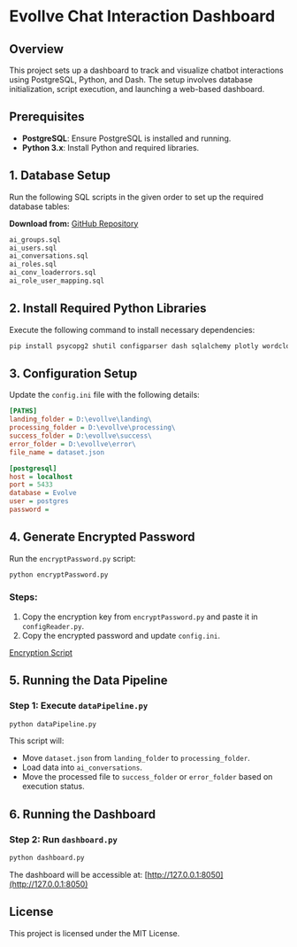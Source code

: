 # Evollve Chat Interaction Dashboard

## Overview

This project sets up a dashboard to track and visualize chatbot interactions using PostgreSQL, Python, and Dash. The setup involves database initialization, script execution, and launching a web-based dashboard.

## Prerequisites

- **PostgreSQL**: Ensure PostgreSQL is installed and running.
- **Python 3.x**: Install Python and required libraries.

## 1. Database Setup

Run the following SQL scripts in the given order to set up the required database tables:

**Download from:** [GitHub Repository](https://github.com/kvaishnavidevi/chatbot_pipelines/tree/main/db_scripts)

```sh
ai_groups.sql
ai_users.sql
ai_conversations.sql
ai_roles.sql
ai_conv_loaderrors.sql
ai_role_user_mapping.sql
```

## 2. Install Required Python Libraries

Execute the following command to install necessary dependencies:

```sh
pip install psycopg2 shutil configparser dash sqlalchemy plotly wordcloud
```

## 3. Configuration Setup

Update the `config.ini` file with the following details:

```ini
[PATHS]
landing_folder = D:\evollve\landing\
processing_folder = D:\evollve\processing\
success_folder = D:\evollve\success\
error_folder = D:\evollve\error\
file_name = dataset.json

[postgresql]
host = localhost
port = 5433
database = Evolve
user = postgres
password =
```

## 4. Generate Encrypted Password

Run the `encryptPassword.py` script:

```sh
python encryptPassword.py
```

### Steps:

1. Copy the encryption key from `encryptPassword.py` and paste it in `configReader.py`.
2. Copy the encrypted password and update `config.ini`.

[Encryption Script](https://github.com/kvaishnavidevi/chatbot_pipelines/blob/main/pythonscripts/encryptPassword.py)

## 5. Running the Data Pipeline

### Step 1: Execute `dataPipeline.py`

```sh
python dataPipeline.py
```

This script will:

- Move `dataset.json` from `landing_folder` to `processing_folder`.
- Load data into `ai_conversations`.
- Move the processed file to `success_folder` or `error_folder` based on execution status.

## 6. Running the Dashboard

### Step 2: Run `dashboard.py`

```sh
python dashboard.py
```

The dashboard will be accessible at: [http://127.0.0.1:8050](http://127.0.0.1:8050)

## License

This project is licensed under the MIT License.


